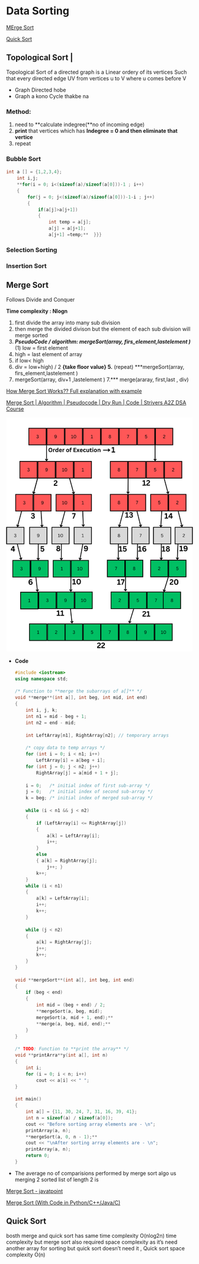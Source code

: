 # Data Sorting

[MErge Sort](Data%20Sorting%20bf19641504c14d04b08efcfa016d0ec4/MErge%20Sort%204288bf11a3f34477b8df7e1e6417672e.md)

[Quick Sort](Data%20Sorting%20bf19641504c14d04b08efcfa016d0ec4/Quick%20Sort%20309a5cad0f044845866afcae62a0fecb.md)

## **Topological Sort |**

Topological Sort of a directed graph is a Linear ordery of its vertices Such that every directed edge UV from vertices  u to V where u comes before V

- Graph Directed hobe
- Graph a kono Cycle thakbe na

### Method:

1. need to **calculate indegree(**no of incoming edge)
2. **print** that vertices which has **Indegree = 0 and then eliminate that vertice**
3. repeat

### Bubble Sort

```c
int a [] = {1,2,3,4};
    int i,j;
    **for(i = 0; i<(sizeof(a)/sizeof(a[0]))-1 ; i++)
    {
        for(j = 0; j<(sizeof(a)/sizeof(a[0]))-1-i ; j++)
        {
            if(a[j]>a[j+1])
            {
                int temp = a[j];
                a[j] = a[j+1];
                a[j+1] =temp;**  }}}
```

### Selection Sorting

### Insertion Sort

## Merge Sort

Follows Divide and Conquer

**Time complexity : Nlogn**

1. first divide the array into many sub division
2. then merge the divided divison but the element of each sub division will merge sorted
3.   ***PseudoCode / algorithm: 
mergeSort(array, firs_element,lastelement )***
(1) low = first element
2. high = last element of array
3. if low< high
4. div = low+high) / 2 **{take floor value}
5.** (repeat) ***mergeSort(array, firs_element,lastelement )
6. mergeSort(array, div+1 ,lastelement )
7.*** merge(araray, first,last , div)

[How Merge Sort Works?? Full explanation with example](https://youtu.be/tn9hxD8gx2M?si=j3WNY7YNMa0FY_EY)

[Merge Sort | Algorithm | Pseudocode | Dry Run | Code | Strivers A2Z DSA Course](https://www.youtube.com/watch?v=ogjf7ORKfd8)

![Untitled](Data%20Sorting%20bf19641504c14d04b08efcfa016d0ec4/Untitled.png)

- **Code**
    
    ```cpp
    #include <iostream>
    using namespace std;
    
    /* Function to **merge the subarrays of a[]** */
    void **merge**(int a[], int beg, int mid, int end)
    {
        int i, j, k;
        int n1 = mid - beg + 1;
        int n2 = end - mid;
    
        int LeftArray[n1], RightArray[n2]; // temporary arrays
    
        /* copy data to temp arrays */
        for (int i = 0; i < n1; i++)
            LeftArray[i] = a[beg + i];
        for (int j = 0; j < n2; j++)
            RightArray[j] = a[mid + 1 + j];
    
        i = 0;   /* initial index of first sub-array */
        j = 0;   /* initial index of second sub-array */
        k = beg; /* initial index of merged sub-array */
    
        while (i < n1 && j < n2)
        {
            if (LeftArray[i] <= RightArray[j])
            {
                a[k] = LeftArray[i];
                i++;
            }
            else
            { a[k] = RightArray[j];
                j++; }
            k++;
        }
        while (i < n1)
        {
            a[k] = LeftArray[i];
            i++;
            k++;
        }
    
        while (j < n2)
        {
            a[k] = RightArray[j];
            j++;
            k++;
        }
    }
    
    void **mergeSort**(int a[], int beg, int end)
    {
        if (beg < end)
        {
            int mid = (beg + end) / 2;
            **mergeSort(a, beg, mid);
            mergeSort(a, mid + 1, end);**
            **merge(a, beg, mid, end);**
        }
    }
    
    /* TODO: Function to **print the array** */
    void **printArra**y(int a[], int n)
    {
        int i;
        for (i = 0; i < n; i++)
            cout << a[i] << " ";
    }
    
    int main()
    {
        int a[] = {11, 30, 24, 7, 31, 16, 39, 41};
        int n = sizeof(a) / sizeof(a[0]);
        cout << "Before sorting array elements are - \n";
        printArray(a, n);
        **mergeSort(a, 0, n - 1);**
        cout << "\nAfter sorting array elements are - \n";
        printArray(a, n);
        return 0;
    }
    ```
    

- The average no of comparisions performed by merge sort algo us merging 2 sorted list of length 2 is

[Merge Sort - javatpoint](https://www.javatpoint.com/merge-sort)

[Merge Sort (With Code in Python/C++/Java/C)](https://www.programiz.com/dsa/merge-sort)

## Quick Sort

bosth merge and quick sort has same time complexity O(nlog2n) time complexity but merge sort also required space complexity as it’s need another array for sorting but quick sort doesn’t need it , Quick sort space complexity O(n)